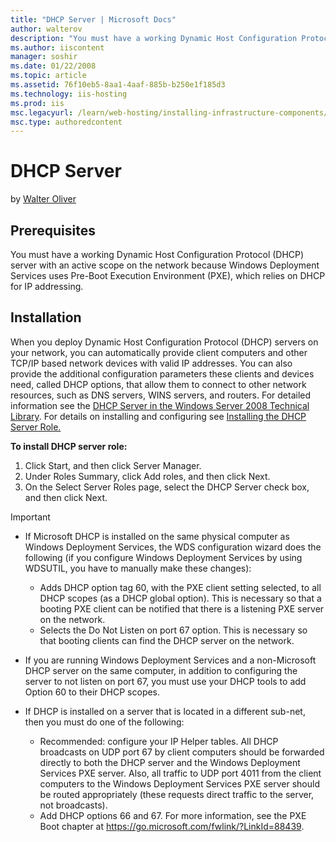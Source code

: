 ```yaml
---
title: "DHCP Server | Microsoft Docs"
author: walterov
description: "You must have a working Dynamic Host Configuration Protocol (DHCP) server with an active scope on the network because Windows Deployment Services uses Pre-Bo..."
ms.author: iiscontent
manager: soshir
ms.date: 01/22/2008
ms.topic: article
ms.assetid: 76f10eb5-8aa1-4aaf-885b-b250e1f185d3
ms.technology: iis-hosting
ms.prod: iis
msc.legacyurl: /learn/web-hosting/installing-infrastructure-components/dhcp-server
msc.type: authoredcontent
---
```

DHCP Server
====================
by [Walter Oliver](https://github.com/walterov)

## Prerequisites

You must have a working Dynamic Host Configuration Protocol (DHCP) server with an active scope on the network because Windows Deployment Services uses Pre-Boot Execution Environment (PXE), which relies on DHCP for IP addressing.

## Installation

When you deploy Dynamic Host Configuration Protocol (DHCP) servers on your network, you can automatically provide client computers and other TCP/IP based network devices with valid IP addresses. You can also provide the additional configuration parameters these clients and devices need, called DHCP options, that allow them to connect to other network resources, such as DNS servers, WINS servers, and routers. For detailed information see the [DHCP Server in the Windows Server 2008 Technical Library](http://technet2.microsoft.com/windowsserver2008/en/servermanager/dhcpserver.mspx "DCHP Server"). For details on installing and configuring see [Installing the DHCP Server Role.](http://technet2.microsoft.com/windowsserver2008/en/library/f4b5d8bd-46b0-41da-a7a7-2bea1233c1461033.mspx "Installing the DHCP Server Role")

**To install DHCP server role:** 

1. Click Start, and then click Server Manager.
2. Under Roles Summary, click Add roles, and then click Next.
3. On the Select Server Roles page, select the DHCP Server check box, and then click Next.

> [!IMPORTANT]
> - If Microsoft DHCP is installed on the same physical computer as Windows Deployment Services, the WDS configuration wizard does the following (if you configure Windows Deployment Services by using WDSUTIL, you have to manually make these changes):
>
>    - Adds DHCP option tag 60, with the PXE client setting selected, to all DHCP scopes (as a DHCP global option). This is necessary so that a booting PXE client can be notified that there is a listening PXE server on the network.
>    - Selects the Do Not Listen on port 67 option. This is necessary so that booting clients can find the DHCP server on the network.
> - If you are running Windows Deployment Services and a non-Microsoft DHCP server on the same computer, in addition to configuring the server to not listen on port 67, you must use your DHCP tools to add Option 60 to their DHCP scopes.
> - If DHCP is installed on a server that is located in a different sub-net, then you must do one of the following:
>
>    - Recommended: configure your IP Helper tables. All DHCP broadcasts on UDP port 67 by client computers should be forwarded directly to both the DHCP server and the Windows Deployment Services PXE server. Also, all traffic to UDP port 4011 from the client computers to the Windows Deployment Services PXE server should be routed appropriately (these requests direct traffic to the server, not broadcasts).
>    - Add DHCP options 66 and 67. For more information, see the PXE Boot chapter at https://go.microsoft.com/fwlink/?LinkId=88439.